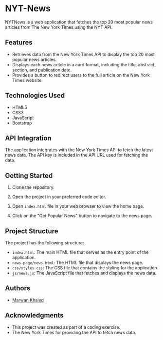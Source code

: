 # NYT-News

NYTNews is a web application that fetches the top 20 most popular news articles from The New York Times using the NYT API.

## Features

- Retrieves data from the New York Times API to display the top 20 most popular news articles.
- Displays each news article in a card format, including the title, abstract, section, and publication date.
- Provides a button to redirect users to the full article on the New York Times website.

## Technologies Used

- HTML5
- CSS3
- JavaScript
- Bootstrap

## API Integration

The application integrates with the New York Times API to fetch the latest news data. The API key is included in the API URL used for fetching the data.

## Getting Started

1. Clone the repository:

2. Open the project in your preferred code editor.

3. Open `index.html` file in your web browser to view the home page.

4. Click on the "Get Popular News" button to navigate to the news page.

## Project Structure

The project has the following structure:

- `index.html`: The main HTML file that serves as the entry point of the application.
- `news-page/news.html`: The HTML file that displays the news page.
- `css/styles.css`: The CSS file that contains the styling for the application.
- `js/news.js`: The JavaScript file that fetches and displays the news data.

## Authors

- [Marwan Khaled](https://www.linkedin.com/in/marwankhaledmahran/)

## Acknowledgments

- This project was created as part of a coding exercise.
- The New York Times for providing the API to fetch news data.

